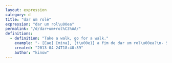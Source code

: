 ```yaml
---
layout: expression
category: d
title: "dar um rolê"
expression: "dar um rol\u00ea"
permalink: "/d/dar+um+rol%C3%AA/"
definitions:
  - definition: "Take a walk, go for a walk."
    example: "- [Eae] [mina], [t\u00e1] a fim de dar um rol\u00ea?\n- Se liga seu feioso!"
    created: "2013-04-24T18:40:39"
    author: "kinow"
---
```

